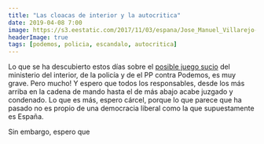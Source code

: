 ```yaml
---
title: "Las cloacas de interior y la autocritica"
date: 2019-04-08 7:00
image: https://s3.eestatic.com/2017/11/03/espana/Jose_Manuel_Villarejo-Audiencia_Nacional-Espana_259237352_52781806_1024x576.jpg
headerImage: true 
tags: [podemos, policia, escandalo, autocritica]
---
```


Lo que se ha descubierto estos días sobre el [posible juego sucio](https://www.youtube.com/watch?v=mGZ2wY-Kthk) del ministerio del interior, de la policía y de el PP contra Podemos, es muy grave. Pero mucho! Y espero que todos los responsables, desde los más arriba en la cadena de mando hasta el de más abajo acabe juzgado y condenado. Lo que es más, espero cárcel, porque lo que parece que ha pasado no es propio de una democracia liberal como la que supuestamente es España. 

Sin embargo, espero que 